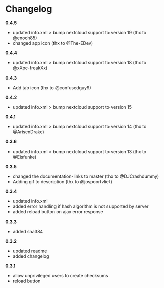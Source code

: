 Changelog
=========

**0.4.5**
- updated info.xml > bump nextcloud support to version 19 (thx to @enoch85)
- changed app icon (thx to @The-EDev)

**0.4.4**
- updated info.xml > bump nextcloud support to version 18 (thx to @xXpc-freakXx)

**0.4.3**
- Add tab icon (thx to @confusedguy9)

**0.4.2**
- updated info.xml > bump nextcloud support to version 15

**0.4.1**
- updated info.xml > bump nextcloud support to version 14 (thx to @ArisenDrake)

**0.3.6**
- updated info.xml > bump nextcloud support to version 13 (thx to @Eisfunke)

**0.3.5**
- changed the documentation-links to master (thx to @DJCrashdummy)
- Adding gif to description (thx to @jospoortvliet)

**0.3.4**
- updated info.xml
- added error handling if hash algorithm is not supported by server
- added reload button on ajax error response

**0.3.3**
- added sha384

**0.3.2**
- updated readme
- added changelog

**0.3.1**
- allow unprivileged users to create checksums
- reload button
